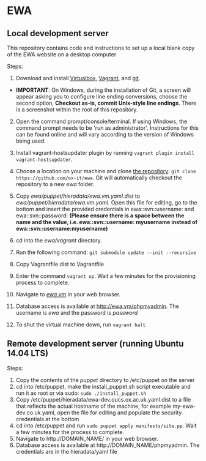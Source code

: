 # EWA 

## Local development server

This repository contains code and instructions to set up a local blank copy of the EWA website on a desktop computer

Steps: 

1. Download and install [Virtualbox](https://www.virtualbox.org/wiki/Downloads), [Vagrant](http://www.vagrantup.com/downloads.html), and [git](https://git-scm.com/downloads).

 * **IMPORTANT**: On Windows, during the installation of Git, a screen will appear asking you to configure line ending conversions, choose the second option, **Checkout as-is, commit Unix-style line endings**. There is a screenshot within the root of this repository. 

2. Open the command prompt/console/terminal. If using Windows, the command prompt needs to be 'run as administrator'. Instructions for this can be found online and will vary according to the version of Windows being used.

3. Install vagrant-hostsupdater plugin by running `vagrant plugin install vagrant-hostsupdater`.

4. Choose a location on your machine and clone [the repository](https://github.com/ox-it/ewa): `git clone https://github.com/ox-it/ewa`. Git will automatically checkout the repository to a new *ewa* folder.

5. Copy *ewa/puppet/hieradata/ewa.vm.yaml.dist* to *ewa/puppet/hieradata/ewa.vm.yaml*. Open this file for editing, go to the bottom and insert the provided credentials in ewa::svn::username: and ewa::svn::password: **(Please ensure there is a space between the name and the value, i.e. ewa::svn::username: myusername instead of ewa::svn::username:myusername)**

6. cd into the *ewa/vagrant* directory.

7. Run the following command: `git submodule update --init --recursive`

8. Copy Vagrantfile.dist to Vagrantfile

9. Enter the command `vagrant up`. Wait a few minutes for the provisioning process to complete.

10. Navigate to *[ewa.vm](http://ewa.vm/)* in your web browser.

11. Database access is available at http://ewa.vm/phpmyadmin. The username is *ewa* and the password is *password*

12. To shut the virtual machine down, run `vagrant halt`

## Remote development server (running Ubuntu 14.04 LTS)

Steps:

1. Copy the contents of the *puppet* directory to /etc/puppet on the server
2. cd into /etc/puppet, make the install_puppet.sh script executable and run it as root or via sudo: `sudo ./install_puppet.sh`
3. Copy /etc/puppet/hieradata/ewa-dev.oucs.ox.ac.uk.yaml.dist to a file that reflects the actual hostname of the machine, for example my-ewa-dev.co.uk.yaml, open the file for editing and populate the security credentials at the bottom
4. cd into /etc/puppet and run `sudo puppet apply manifests/site.pp`. Wait a few minutes for the process to complete.
5. Navigate to http://DOMAIN_NAME/ in your web browser.
6. Database access is available at http://DOMAIN_NAME/phpmyadmin. The credentials are in the hieradata/yaml file